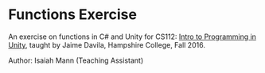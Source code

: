 # Functions Exercise

An exercise on functions in C# and Unity for CS112: [Intro to Programming in Unity](http://tinyurl.com/unity-syllabus), taught by Jaime Davila, Hampshire College, Fall 2016.

Author: Isaiah Mann (Teaching Assistant)
